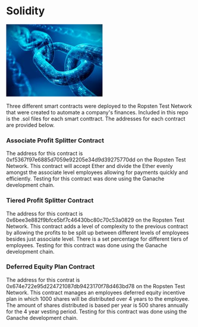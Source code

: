 # Solidity

![blockchain_image](./Images/blockchain_image.jpg)




Three different smart contracts were deployed to the Ropsten Test Network that were created to automate a company's finances.  Included in this repo is the .sol files for each smart conttract.  The addresses for each contract are provided below.

### Associate Profit Splitter Contract

The address for this contract is 0xf5367f97e6885d7059e92205e34d9d39275770dd on the Ropsten Test Network.  This contract will accept Ether and divide the Ether evenly amongst the associate level employees allowing for payments quickly and efficiently.  Testing for this contract was done using the Ganache development chain.


### Tiered Profit Splitter Contract

The address for this contract is 0x6bee3e882f9bfce5bf7c46430bc80c70c53a0829 on the Ropsten Test Network.  This contract adds a level of complexity to the previous contract by allowing the profits to be split up between different levels of employees besides just associate level.  There is a set percentage for different tiers of employees.  Testing for this contract was done using the Ganache development chain.


### Deferred Equity Plan Contract

The address for this contrat is 0x674e722e95d224721087db9423170f78d463bd78 on the Ropsten Test Network.  This contract manages an employees deferred equity incentive plan in which 1000 shares will be distributed over 4 years to the employee.  The amount of shares distributed is based per year is 500 shares annually for the 4 year vesting period.  Testing for this contract was done using the Ganache development chain.
